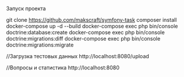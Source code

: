 Запуск проекта

git clone https://github.com/makscraft/symfony-task
composer install
docker-compose up -d --build
docker-compose exec php bin/console doctrine:database:create
docker-compose exec php bin/console doctrine:migrations:diff
docker-compose exec php bin/console doctrine:migrations:migrate

//Загрузка тестовых данных
http://localhost:8080/upload

//Вопросы и статистика
http://localhost:8080
